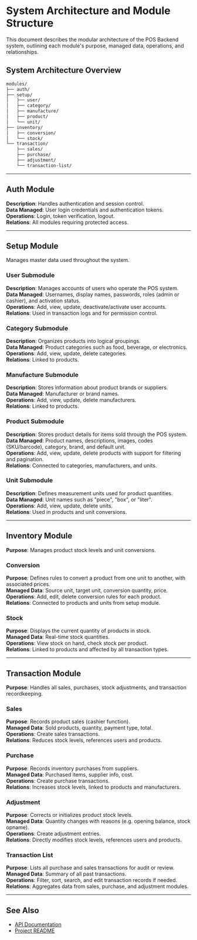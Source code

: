 # System Architecture and Module Structure

This document describes the modular architecture of the POS Backend system, outlining each module's purpose, managed data, operations, and relationships.  

## System Architecture Overview

```txt
modules/
├── auth/
├── setup/
│   ├── user/
│   ├── category/
│   ├── manufacture/
│   ├── product/
│   └── unit/
├── inventory/
│   ├── conversion/
│   └── stock/
└── transaction/
    ├── sales/
    ├── purchase/
    ├── adjustment/
    └── transaction-list/
```

---

## Auth Module

**Description**: Handles authentication and session control.  
**Data Managed**: User login credentials and authentication tokens.  
**Operations**: Login, token verification, logout.  
**Relations**: All modules requiring protected access.  

---

## Setup Module

Manages master data used throughout the system.  

### User Submodule

**Description**: Manages accounts of users who operate the POS system.  
**Data Managed**: Usernames, display names, passwords, roles (admin or cashier), and activation status.  
**Operations**: Add, view, update, deactivate/activate user accounts.  
**Relations**: Used in transaction logs and for permission control.  

### Category Submodule

**Description**: Organizes products into logical groupings.  
**Data Managed**: Product categories such as food, beverage, or electronics.  
**Operations**: Add, view, update, delete categories.  
**Relations**: Linked to products.  

### Manufacture Submodule

**Description**: Stores information about product brands or suppliers.  
**Data Managed**: Manufacturer or brand names.  
**Operations**: Add, view, update, delete manufacturers.  
**Relations**: Linked to products.  

### Product Submodule

**Description**: Stores product details for items sold through the POS system.  
**Data Managed**: Product names, descriptions, images, codes (SKU/barcode), category, brand, and default unit.  
**Operations**: Add, view, update, delete products with support for filtering and pagination.  
**Relations**: Connected to categories, manufacturers, and units.  

### Unit Submodule

**Description**: Defines measurement units used for product quantities.  
**Data Managed**: Unit names such as "piece", "box", or "liter".  
**Operations**: Add, view, update, delete units.  
**Relations**: Used in products and unit conversions.  

---

## Inventory Module

**Purpose**: Manages product stock levels and unit conversions.  

### Conversion

**Purpose**: Defines rules to convert a product from one unit to another, with associated prices.  
**Managed Data**: Source unit, target unit, conversion quantity, price.  
**Operations**: Add, edit, delete conversion rules for each product.  
**Relations**: Connected to products and units from setup module.  

### Stock

**Purpose**: Displays the current quantity of products in stock.  
**Managed Data**: Real-time stock quantities.  
**Operations**: View stock on hand, check stock per product.  
**Relations**: Linked to products and affected by all transaction types.  

---

## Transaction Module

**Purpose**: Handles all sales, purchases, stock adjustments, and transaction recordkeeping.  

### Sales

**Purpose**: Records product sales (cashier function).  
**Managed Data**: Sold products, quantity, payment type, total.  
**Operations**: Create sales transactions.  
**Relations**: Reduces stock levels, references users and products.  

### Purchase

**Purpose**: Records inventory purchases from suppliers.  
**Managed Data**: Purchased items, supplier info, cost.  
**Operations**: Create purchase transactions.  
**Relations**: Increases stock levels, linked to products and manufacturers.  

### Adjustment

**Purpose**: Corrects or initializes product stock levels.  
**Managed Data**: Quantity changes with reasons (e.g. opening balance, stock opname).  
**Operations**: Create adjustment entries.  
**Relations**: Directly modifies stock levels, references users and products.  

### Transaction List

**Purpose**: Lists all purchase and sales transactions for audit or review.  
**Managed Data**: Summary of all past transactions.  
**Operations**: Filter, sort, search, and edit transaction records if needed.  
**Relations**: Aggregates data from sales, purchase, and adjustment modules.  

---

## See Also

* [API Documentation](./API.md)  
* [Project README](../README.md)  
